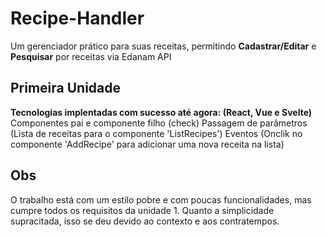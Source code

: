 # Recipe-Handler

Um gerenciador prático para suas receitas, permitindo **Cadastrar/Editar** e **Pesquisar** por receitas via Edanam API

## Primeira Unidade

**Tecnologias implentadas com sucesso até agora: (React, Vue e Svelte)**
Componentes pai e componente filho (check)
Passagem de parâmetros (Lista de receitas para o componente 'ListRecipes')
Eventos (Onclik no componente 'AddRecipe' para adicionar uma nova receita na lista)

## Obs
O trabalho está com um estilo pobre e com poucas funcionalidades, mas cumpre todos os requisitos da unidade 1. Quanto a simplicidade supracitada, isso se deu devido ao contexto e 
aos contratempos.